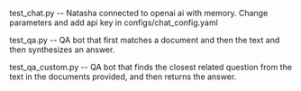 test_chat.py -- Natasha connected to openai ai with memory. Change parameters and add api key in configs/chat_config.yaml

test_qa.py -- QA bot that first matches a document and then the text and then synthesizes an answer.

test_qa_custom.py -- QA bot that finds the closest related question from the text in the documents provided, and then returns the answer.